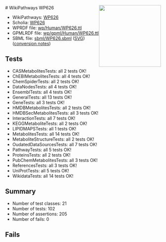 <img style="float: right; width: 200px" src="../logo.png" />
# WikiPathways WP626

* WikiPathways: [WP626](https://identifiers.org/wikipathways:WP626)
* Scholia: [WP626](https://scholia.toolforge.org/wikipathways/WP626)
* WPRDF file: [wp/Human/WP626.ttl](../wp/Human/WP626.ttl)
* GPMLRDF file: [wp/gpml/Human/WP626.ttl](../wp/gpml/Human/WP626.ttl)
* SBML file: [sbml/WP626.sbml](../sbml/WP626.sbml) ([SVG](../sbml/WP626.svg)) ([conversion notes](../sbml/WP626.txt))

## Tests
* CASMetabolitesTests: all 2 tests OK!
* ChEBIMetabolitesTests: all 4 tests OK!
* ChemSpiderTests: all 2 tests OK!
* DataNodesTests: all 4 tests OK!
* EnsemblTests: all 4 tests OK!
* GeneralTests: all 13 tests OK!
* GeneTests: all 3 tests OK!
* HMDBMetabolitesTests: all 2 tests OK!
* HMDBSecMetabolitesTests: all 3 tests OK!
* InteractionTests: all 7 tests OK!
* KEGGMetaboliteTests: all 2 tests OK!
* LIPIDMAPSTests: all 1 tests OK!
* MetabolitesTests: all 14 tests OK!
* MetaboliteStructureTests: all 2 tests OK!
* OudatedDataSourcesTests: all 7 tests OK!
* PathwayTests: all 5 tests OK!
* ProteinsTests: all 2 tests OK!
* PubChemMetabolitesTests: all 3 tests OK!
* ReferencesTests: all 3 tests OK!
* UniProtTests: all 5 tests OK!
* WikidataTests: all 14 tests OK!


## Summary

* Number of test classes: 21
* Number of tests: 102
* Number of assertions: 205
* Number of fails: 0

## Fails

